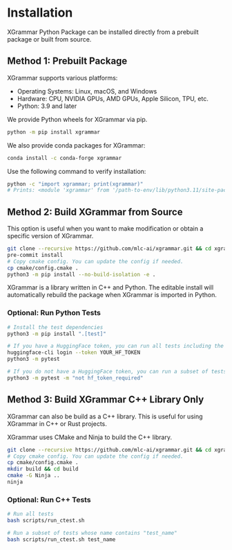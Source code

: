 # Installation

XGrammar Python Package can be installed directly from a prebuilt package or built from source.

## Method 1: Prebuilt Package

XGrammar supports various platforms:
* Operating Systems: Linux, macOS, and Windows
* Hardware: CPU, NVIDIA GPUs, AMD GPUs, Apple Silicon, TPU, etc.
* Python: 3.9 and later

We provide Python wheels for XGrammar via pip.

```bash
python -m pip install xgrammar
```

We also provide conda packages for XGrammar:

```bash
conda install -c conda-forge xgrammar
```

Use the following command to verify installation:

```bash
python -c "import xgrammar; print(xgrammar)"
# Prints: <module 'xgrammar' from '/path-to-env/lib/python3.11/site-packages/xgrammar/__init__.py'>
```

## Method 2: Build XGrammar from Source

This option is useful when you want to make modification or obtain a specific version of XGrammar.

```bash
git clone --recursive https://github.com/mlc-ai/xgrammar.git && cd xgrammar
pre-commit install
# Copy cmake config. You can update the config if needed.
cp cmake/config.cmake .
python3 -m pip install --no-build-isolation -e .
```

XGrammar is a library written in C++ and Python. The editable install will automatically rebuild
the package when XGrammar is imported in Python.

### Optional: Run Python Tests

```bash
# Install the test dependencies
python3 -m pip install ".[test]"

# If you have a HuggingFace token, you can run all tests including the ones that have gated models.
huggingface-cli login --token YOUR_HF_TOKEN
python3 -m pytest

# If you do not have a HuggingFace token, you can run a subset of tests that do not require gated models.
python3 -m pytest -m "not hf_token_required"
```

## Method 3: Build XGrammar C++ Library Only

XGrammar can also be build as a C++ library. This is useful for using XGrammar in C++ or Rust projects.

XGrammar uses CMake and Ninja to build the C++ library.

```bash
git clone --recursive https://github.com/mlc-ai/xgrammar.git && cd xgrammar
# Copy cmake config. You can update the config if needed.
cp cmake/config.cmake .
mkdir build && cd build
cmake -G Ninja ..
ninja
```

### Optional: Run C++ Tests

```bash
# Run all tests
bash scripts/run_ctest.sh

# Run a subset of tests whose name contains "test_name"
bash scripts/run_ctest.sh test_name
```
